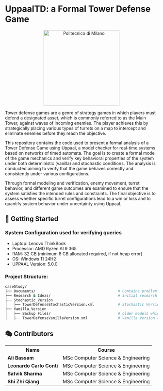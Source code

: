 # UppaalTD: a Formal Tower Defense Game

<p align="center">
  <img src="https://cdn.worldvectorlogo.com/logos/politecnico-di-milano.svg" alt="Politecnico di Milano" width="250">
</p>

Tower defense games are a genre of strategy games in which players must defend a designated asset, which is commonly referred to as the Main Tower, against waves of incoming enemies. The player achieves this by strategically placing various types of turrets on a map to intercept and eliminate enemies before they reach the objective.

This repository contains the code used to present a formal analysis of a Tower Defense Game using Uppaal, a model checker for real-time systems based on networks of timed automata. The goal is to create a formal model of the game mechanics and verify key behavioral properties of the system under both deterministic (vanilla) and stochastic conditions. The analysis is conducted aiming to verify that the game behaves correctly and consistently under various configurations.

Through formal modeling and verification, enemy movement, turret behavior, and different game outcomes are examined to ensure that the system satisfies the intended rules and constraints. The final objective is to assess whether specific turret configurations lead to a win or loss and to quantify system behavior under uncertainty using Uppaal.


## 🚀 Getting Started

### System Configuration used for verifying queries
- Laptop: Lenovo ThinkBook
- Processor: AMD Ryzen AI 9 365
- RAM: 32 GB (minimum 8 GB allocated required, if not heap error)
- OS: Windows 11 24H2
- UPPAAL Version: 5.0.0

### Project Structure:
```bash
caseStudy/
├── Documents/                                      # Contains problem statement and the report pdf
├── Research & Ideas/                               # initial research and ideas used for modelling
├── Stochastic_Version                              
│   ├── TowerDefenseStochasticVersion.xml           # Stochastic Version XML File
├── Vanilla_Version                                 
│   ├── Backup Files/                               # older models which were optimized later
│   ├── TowerDefenseVanillaVersion.xml              # Vanilla Version XML File
```

## 🎭 Contributors

<table>
    <tr>
        <th>Name</th>
        <th>Course</th>
    </tr>
    <tr>
            <td><strong>Ali Bassam</strong></td>
            <td>MSc Computer Science & Engineering</td>
    </tr>
    <tr>
            <td><strong>Leonardo Carlo Conti </strong></td>
            <td>MSc Computer Science & Engineering</td>
    </tr>
    <tr>
            <td><strong>Satvik Sharma</strong></td>
            <td>MSc Computer Science & Engineering</td>
    </tr>
    <tr>
            <td><strong>Shi Zhi Qiang </strong></td>
            <td>MSc Computer Science & Engineering</td>
    </tr>
</table>
